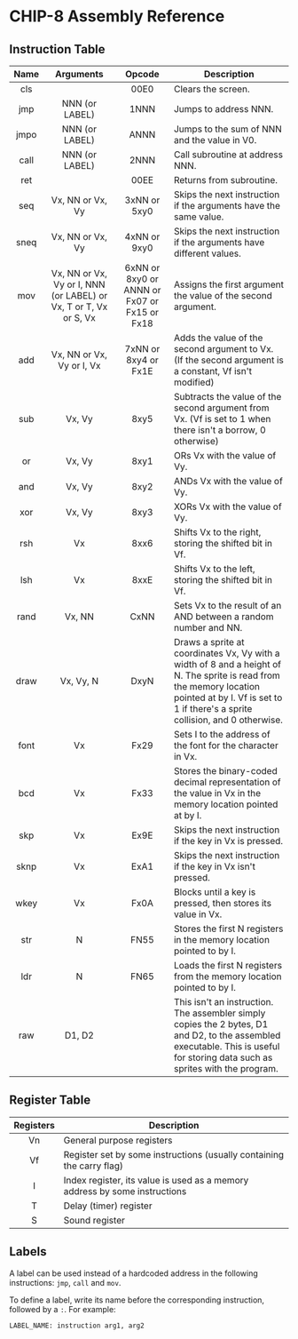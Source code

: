 # CHIP-8 Assembly Reference

## Instruction Table

| Name | Arguments | Opcode | Description        |
|:----:|:---------:|:------:| ------------------ |
| cls  |           | 00E0   | Clears the screen. |
| jmp  | NNN (or LABEL) | 1NNN   | Jumps to address NNN. |
| jmpo | NNN (or LABEL) | ANNN   | Jumps to the sum of NNN and the value in V0. |
| call | NNN (or LABEL) | 2NNN   | Call subroutine at address NNN. |
| ret  |           | 00EE   | Returns from subroutine. |
| seq  | Vx, NN or Vx, Vy | 3xNN or 5xy0 | Skips the next instruction if the arguments have the same value. |
| sneq | Vx, NN or Vx, Vy | 4xNN or 9xy0 | Skips the next instruction if the arguments have different values. |
| mov  | Vx, NN or Vx, Vy or I, NNN (or LABEL) or Vx, T or T, Vx or S, Vx | 6xNN or 8xy0 or ANNN or Fx07 or Fx15 or Fx18 | Assigns the first argument the value of the second argument. |
| add  | Vx, NN or Vx, Vy or I, Vx | 7xNN or 8xy4 or Fx1E | Adds the value of the second argument to Vx. (If the second argument is a constant, Vf isn't modified) |
| sub  | Vx, Vy    | 8xy5   | Subtracts the value of the second argument from Vx. (Vf is set to 1 when there isn't a borrow, 0 otherwise) |
| or   | Vx, Vy    | 8xy1   | ORs Vx with the value of Vy. |
| and  | Vx, Vy    | 8xy2   | ANDs Vx with the value of Vy. |
| xor  | Vx, Vy    | 8xy3   | XORs Vx with the value of Vy.|
| rsh  | Vx        | 8xx6   | Shifts Vx to the right, storing the shifted bit in Vf. |
| lsh  | Vx        | 8xxE   | Shifts Vx to the left, storing the shifted bit in Vf. |
| rand | Vx, NN    | CxNN   | Sets Vx to the result of an AND between a random number and NN. |
| draw | Vx, Vy, N | DxyN   | Draws a sprite at coordinates Vx, Vy with a width of 8 and a height of N. The sprite is read from the memory location pointed at by I. Vf is set to 1 if there's a sprite collision, and 0 otherwise. |
| font | Vx        | Fx29   | Sets I to the address of the font for the character in Vx. |
| bcd  | Vx        | Fx33   | Stores the binary-coded decimal representation of the value in Vx in the memory location pointed at by I. |
| skp  | Vx        | Ex9E   | Skips the next instruction if the key in Vx is pressed. |
| sknp | Vx        | ExA1   | Skips the next instruction if the key in Vx isn't pressed. |
| wkey | Vx        | Fx0A   | Blocks until a key is pressed, then stores its value in Vx. |
| str  | N         | FN55   | Stores the first N registers in the memory location pointed to by I. |
| ldr  | N         | FN65   | Loads the first N registers from the memory location pointed to by I. |
| raw  | D1, D2    |        | This isn't an instruction. The assembler simply copies the 2 bytes, D1 and D2, to the assembled executable. This is useful for storing data such as sprites with the program. |

## Register Table

| Registers | Description                                                                |
|:---------:| -------------------------------------------------------------------------- |
| Vn        | General purpose registers                                                  |
| Vf        | Register set by some instructions (usually containing the carry flag)      |
| I         | Index register, its value is used as a memory address by some instructions |
| T         | Delay (timer) register                                                             |
| S         | Sound register                                                             |

## Labels

A label can be used instead of a hardcoded address in the following instructions: `jmp`, `call` and `mov`.

To define a label, write its name before the corresponding instruction, followed by a `:`.
For example:

    LABEL_NAME: instruction arg1, arg2
